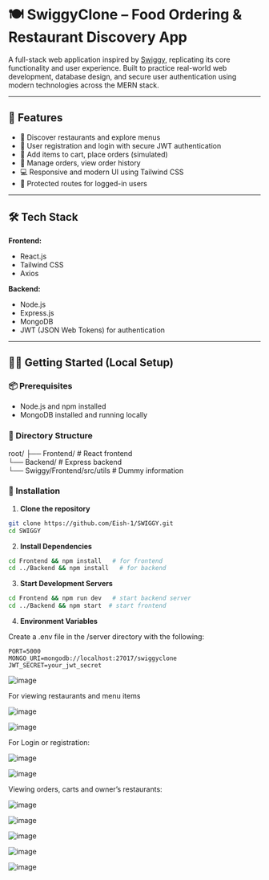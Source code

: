 # 🍽️ SwiggyClone – Food Ordering & Restaurant Discovery App

A full-stack web application inspired by [Swiggy](https://www.swiggy.com), replicating its core functionality and user experience. Built to practice real-world web development, database design, and secure user authentication using modern technologies across the MERN stack.

---

## 🚀 Features

- 🧭 Discover restaurants and explore menus
- 👤 User registration and login with secure JWT authentication
- 🛒 Add items to cart, place orders (simulated)
- 🧾 Manage orders, view order history
- 💻 Responsive and modern UI using Tailwind CSS
- 🔐 Protected routes for logged-in users

---

## 🛠️ Tech Stack

**Frontend:**
- React.js
- Tailwind CSS
- Axios

**Backend:**
- Node.js
- Express.js
- MongoDB
- JWT (JSON Web Tokens) for authentication

---

## 🧑‍💻 Getting Started (Local Setup)

### 📦 Prerequisites
- Node.js and npm installed
- MongoDB installed and running locally

### 📁 Directory Structure

root/
├── Frontend/ # React frontend \
└── Backend/ # Express backend \
└── Swiggy/Frontend/src/utils # Dummy information


### 🔧 Installation

1. **Clone the repository**
```bash
git clone https://github.com/Eish-1/SWIGGY.git
cd SWIGGY
```
2. **Install Dependencies**

```bash
cd Frontend && npm install   # for frontend
cd ../Backend && npm install   # for backend
```
3. **Start Development Servers**

```bash
cd Frontend && npm run dev   # start backend server
cd ../Backend && npm start  # start frontend
```

4. **Environment Variables**

Create a .env file in the /server directory with the following:

```.env
PORT=5000
MONGO_URI=mongodb://localhost:27017/swiggyclone
JWT_SECRET=your_jwt_secret
```

![image](https://github.com/user-attachments/assets/ea8384e3-71a4-4096-83d2-2c09820b2921)

For viewing restaurants and menu items

![image](https://github.com/user-attachments/assets/f374175c-4582-45d9-88dc-ef7a9fd48859)

![image](https://github.com/user-attachments/assets/543b3836-f55c-41ef-a893-9025f9fa9307)

For Login or registration:

![image](https://github.com/user-attachments/assets/c9e297c0-d59e-4561-85f5-e8306268f950)

![image](https://github.com/user-attachments/assets/e8ff4f6b-ca1d-44ad-9401-b4d2a9f8d0df)

Viewing orders, carts and owner’s restaurants:

![image](https://github.com/user-attachments/assets/2096f07c-fcd2-4c1a-a5ca-8b5dfaeb3b19)

![image](https://github.com/user-attachments/assets/8725fb91-3aff-469b-b48c-6d457a5a8d5c)

![image](https://github.com/user-attachments/assets/e22f4ef1-53bd-4db8-808e-626305c92d23)

![image](https://github.com/user-attachments/assets/306566e3-cf1a-4291-a3c2-4fcab43d44e5)

![image](https://github.com/user-attachments/assets/2be45377-8369-45b4-a3e1-7aaa79412b83)





